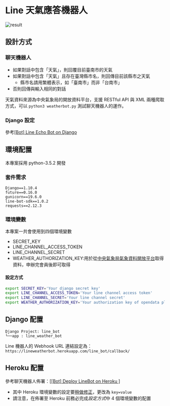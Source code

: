 # Line 天氣應答機器人

![result](http://i.imgur.com/OEYUfCZ.jpg?1)

## 設計方式

### 聊天機器人

* 如果對話中包含「天氣」，則回覆目前臺南市的天氣
* 如果對話中包含「天氣」且存在臺灣縣市名，則回傳目前該縣市之天氣
  * 縣市名請用繁體表示，如「臺南市」而非「台南市」
* 否則回傳與輸入相同的對話

天氣資料來源為中央氣象局的開放資料平台，支援 RESTful API 與 XML 兩種爬取方式，可以 `python3 weatherbot.py` 測試聊天機器人的運作。

### Django 設定

參考[[Bot] Line Echo Bot on Django](http://lee-w-blog.logdown.com/posts/1134898-line-echo-bot-on-django)

## 環境配置

本專案採用 python-3.5.2 開發

### 套件需求

```
Django==1.10.4
future==0.16.0
gunicorn==19.6.0
line-bot-sdk==1.0.2
requests==2.12.3
```

### 環境變數

本專案一共會使用到四個環境變數

* SECRET_KEY
* LINE_CHANNEL_ACCESS_TOKEN
* LINE_CHANNEL_SECRET
* WEATHER_AUTHORIZATION_KEY:用於從[中央氣象局氣象資料開放平台](http://opendata.cwb.gov.tw/usages)取得資料，申辦完會員後即可取得

#### 設定方式
```sh
export SECRET_KEY='Your django secret key'
export LINE_CHANNEL_ACCESS_TOKEN='Your line channel access token'
export LINE_CHANNEL_SECRET='Your line channel secret'
export WEATHER_AUTHORIZATION_KEY='Your authorization key of opendata platform'
```
## Django 配置

```
Django Project: line_bot
└──app : line_weather_bot
```

Line 機器人的 Webhook URL 連結設定為：`https://lineweatherbot.herokuapp.com/line_bot/callback/`



## Heroku 配置

參考聊天機器人佈署：[\[[Bot] Deploy LineBot on Heroku \]](http://lee-w-blog.logdown.com/posts/1148021-deploy-linebot-on-heroku)
* 其中 Heroku 環境變數的設定要[稍做修正](https://devcenter.heroku.com/articles/config-vars)，更改為 `key=value`
* 請注意，在佈署至 Heroku 前務必完成*設定方式*中 4 個環境變數的配置
